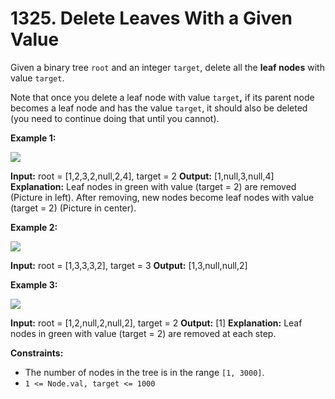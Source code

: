 # 1325. Delete Leaves With a Given Value 

Given a binary tree `root` and an integer `target`, delete all the **leaf nodes** with value `target`.

Note that once you delete a leaf node with value `target`**,** if its parent node becomes a leaf node and has the value `target`, it should also be deleted (you need to continue doing that until you cannot).

**Example 1:**

**![](https://assets.leetcode.com/uploads/2020/01/09/sample_1_1684.png)**

**Input:** root = [1,2,3,2,null,2,4], target = 2
**Output:** [1,null,3,null,4]
**Explanation:** Leaf nodes in green with value (target = 2) are removed (Picture in left). 
After removing, new nodes become leaf nodes with value (target = 2) (Picture in center).

**Example 2:**

**![](https://assets.leetcode.com/uploads/2020/01/09/sample_2_1684.png)**

**Input:** root = [1,3,3,3,2], target = 3
**Output:** [1,3,null,null,2]

**Example 3:**

**![](https://assets.leetcode.com/uploads/2020/01/15/sample_3_1684.png)**

**Input:** root = [1,2,null,2,null,2], target = 2
**Output:** [1]
**Explanation:** Leaf nodes in green with value (target = 2) are removed at each step.

**Constraints:**

- The number of nodes in the tree is in the range `[1, 3000]`.
- `1 <= Node.val, target <= 1000`